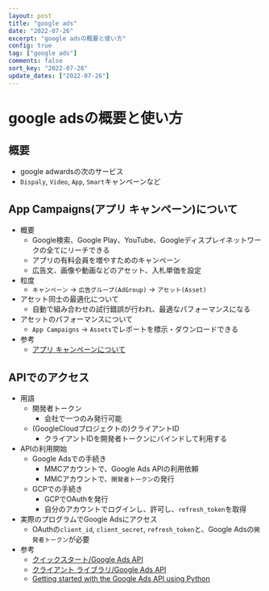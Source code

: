 ```yaml
---
layout: post
title: "google ads" 
date: "2022-07-26"
excerpt: "google adsの概要と使い方"
config: true
tag: ["google ads"]
comments: false
sort_key: "2022-07-26"
update_dates: ["2022-07-26"]
---
```


# google adsの概要と使い方

## 概要
 - google adwardsの次のサービス
 - `Dispaly`, `Video`, `App`, `Smart`キャンペーンなど


## App Campaigns(アプリ キャンペーン)について
 - 概要
   - Google検索、Google Play、YouTube、Googleディスプレイネットワークの全てにリーチできる
   - アプリの有料会員を増やすためのキャンペーン
   - 広告文、画像や動画などのアセット、入札単価を設定
 - 粒度
   - `キャンペーン` -> `広告グループ(AdGroup)` -> `アセット(Asset)`
 - アセット同士の最適化について
   - 自動で組み合わせの試行錯誤が行われ、最適なパフォーマンスになる
 - アセットのパフォーマンスについて
   - `App Campaigns` -> `Assets`でレポートを標示・ダウンロードできる
 - 参考
   - [アプリ キャンペーンについて](https://support.google.com/google-ads/answer/6247380?hl=ja)

## APIでのアクセス
 - 用語
   - 開発者トークン
     - 会社で一つのみ発行可能
   - (GoogleCloudプロジェクトの)クライアントID
     - クライアントIDを開発者トークンにバインドして利用する
 - APIの利用開始
   - Google Adsでの手続き
     - MMCアカウントで、Google Ads APIの利用依頼
     - MMCアカウントで、`開発者トークン`の発行
   - GCPでの手続き
     - GCPでOAuthを発行
     - 自分のアカウントでログインし、許可し、`refresh_token`を取得
 - 実際のプログラムでGoogle Adsにアクセス
   - OAuthの`client_id`, `client_secret`, `refresh_token`と、Google Adsの`開発者トークン`が必要
 - 参考
   - [クイックスタート/Google Ads API](https://developers.google.com/google-ads/api/docs/first-call/overview)
   - [クライアント ライブラリ/Google Ads API](https://developers.google.com/google-ads/api/docs/client-libs)
   - [Getting started with the Google Ads API using Python](https://www.cahoover.com/blog/marketing-analytics/getting-started-with-the-google-ads-api-using-python/)

